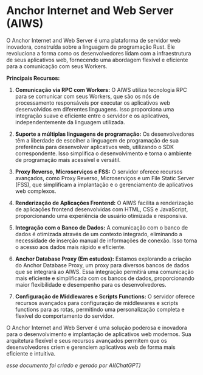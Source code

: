 # Anchor Internet and Web Server (AIWS)

O Anchor Internet and Web Server é uma plataforma de servidor web inovadora, construída sobre a linguagem de programação Rust. Ele revoluciona a forma como os desenvolvedores lidam com a infraestrutura de seus aplicativos web, fornecendo uma abordagem flexível e eficiente para a comunicação com seus Workers.

**Principais Recursos:**

1. **Comunicação via RPC com Workers:**
   O AIWS utiliza tecnologia RPC para se comunicar com seus Workers, que são os nós de processamento responsáveis por executar os aplicativos web desenvolvidos em diferentes linguagens. Isso proporciona uma integração suave e eficiente entre o servidor e os aplicativos, independentemente da linguagem utilizada.

2. **Suporte a múltiplas linguagens de programação:**
   Os desenvolvedores têm a liberdade de escolher a linguagem de programação de sua preferência para desenvolver aplicativos web, utilizando o SDK correspondente. Isso simplifica o desenvolvimento e torna o ambiente de programação mais acessível e versátil.

3. **Proxy Reverso, Microserviços e FSS:**
   O servidor oferece recursos avançados, como Proxy Reverso, Microserviços e um File Static Server (FSS), que simplificam a implantação e o gerenciamento de aplicativos web complexos.

4. **Renderização de Aplicações Frontend:**
   O AIWS facilita a renderização de aplicações frontend desenvolvidas com HTML, CSS e JavaScript, proporcionando uma experiência de usuário otimizada e responsiva.

5. **Integração com o Banco de Dados:**
   A comunicação com o banco de dados é otimizada através de um contexto integrado, eliminando a necessidade de inserção manual de informações de conexão. Isso torna o acesso aos dados mais rápido e eficiente.

6. **Anchor Database Proxy (Em estudos):**
   Estamos explorando a criação do Anchor Database Proxy, um proxy para diversos bancos de dados que se integrará ao AIWS. Essa integração permitirá uma comunicação mais eficiente e simplificada com os bancos de dados, proporcionando maior flexibilidade e desempenho para os desenvolvedores.

7. **Configuração de Middlewares e Scripts Functions:**
   O servidor oferece recursos avançados para configuração de middlewares e scripts functions para as rotas, permitindo uma personalização completa e flexível do comportamento do servidor.

O Anchor Internet and Web Server é uma solução poderosa e inovadora para o desenvolvimento e implantação de aplicativos web modernos. Sua arquitetura flexível e seus recursos avançados permitem que os desenvolvedores criem e gerenciem aplicativos web de forma mais eficiente e intuitiva.

_esse documento foi criado e gerado por AI(ChatGPT)_
